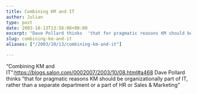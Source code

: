 ```yaml
---
title: Combining KM and IT
author: Julian
type: post
date: 2003-10-13T13:58:08+00:00
excerpt: "Dave Pollard thinks  'that for pragmatic reasons KM should be organizationally part of IT, rather than a separate department or a part of HR or Sales & Marketing'"
slug: combining-km-and-it 
aliases: ["/2003/10/13/combining-km-and-it"]

---
```

&#8220;Combining KM and IT&#8221;:https://blogs.salon.com/0002007/2003/10/08.html#a468 Dave Pollard thinks <q>that for pragmatic reasons KM should be organizationally part of IT, rather than a separate department or a part of HR or Sales & Marketing</q>